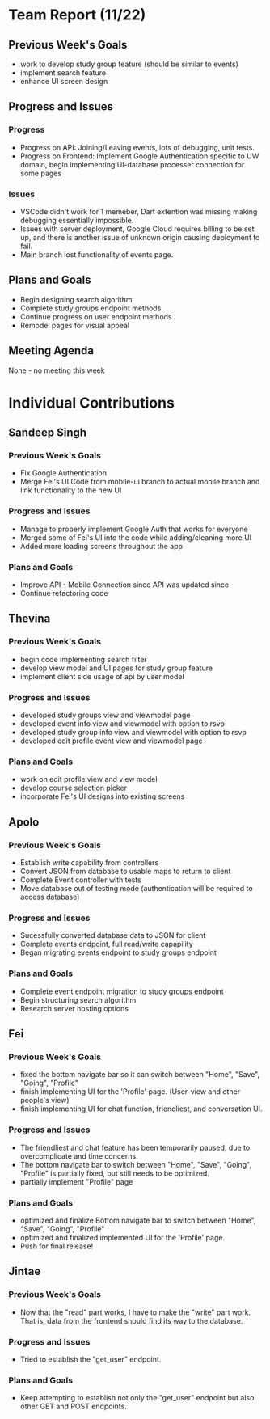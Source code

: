 # Team Report (11/22)

## Previous Week's Goals
- work to develop study group feature (should be similar to events)
- implement search feature
- enhance UI screen design

## Progress and Issues

### Progress
- Progress on API: Joining/Leaving events, lots of debugging, unit tests.
- Progress on Frontend: Implement Google Authentication specific to UW domain, begin implementing UI-database processer connection for some pages 

### Issues
- VSCode didn't work for 1 memeber, Dart extention was missing making debugging essentially impossible.
- Issues with server deployment, Google Cloud requires billing to be set up, and there is another issue of unknown origin causing deployment to fail.
- Main branch lost functionality of events page.

## Plans and Goals
- Begin designing search algorithm
- Complete study groups endpoint methods
- Continue progress on user endpoint methods
- Remodel pages for visual appeal

## Meeting Agenda
None - no meeting this week

# Individual Contributions

## Sandeep Singh

### Previous Week's Goals
- Fix Google Authentication
- Merge Fei's UI Code from mobile-ui branch to actual mobile branch and link functionality to the new UI

### Progress and Issues
- Manage to properly implement Google Auth that works for everyone
- Merged some of Fei's UI into the code while adding/cleaning more UI
- Added more loading screens throughout the app

### Plans and Goals
- Improve API - Mobile Connection since API was updated since
- Continue refactoring code

## Thevina

### Previous Week's Goals
- begin code implementing search filter
- develop view model and UI pages for study group feature
- implement client side usage of api by user model

### Progress and Issues
- developed study groups view and viewmodel page
- developed event info view and viewmodel with option to rsvp
- developed study group info view and viewmodel with option to rsvp
- developed edit profile event view and viewmodel page


### Plans and Goals
- work on edit profile view and view model
- develop course selection picker
- incorporate Fei's UI designs into existing screens


## Apolo

### Previous Week's Goals
- Establish write capability from controllers
- Convert JSON from database to usable maps to return to client
- Complete Event controller with tests
- Move database out of testing mode (authentication will be required to access database)

### Progress and Issues
- Sucessfully converted database data to JSON for client
- Complete events endpoint, full read/write capapility
- Began migrating events endpoint to study groups endpoint

### Plans and Goals
- Complete event endpoint migration to study groups endpoint
- Begin structuring search algorithm
- Research server hosting options


## Fei
### Previous Week's Goals
- fixed the bottom navigate bar so it can switch between "Home", "Save", "Going", "Profile"
- finish implementing UI for the 'Profile' page. (User-view and other people's view) 
- finish implementing UI for chat function, friendliest, and conversation UI.
### Progress and Issues
- The friendliest and chat feature has been temporarily paused, due to overcomplicate and time concerns. 
- The bottom navigate bar to switch between "Home", "Save", "Going", "Profile" is partially fixed, but still needs to be optimized.
- partially implement "Profile" page 

### Plans and Goals
- optimized and finalize Bottom navigate bar to switch between "Home", "Save", "Going", "Profile"
- optimized and finalized implemented UI for the 'Profile' page.
- Push for final release!


## Jintae

### Previous Week's Goals
- Now that the "read" part works, I have to make the "write" part work. That is, data from the frontend should find its way to the database.

### Progress and Issues
- Tried to establish the "get_user" endpoint.

### Plans and Goals
- Keep attempting to establish not only the "get_user" endpoint but also other GET and POST endpoints. 

